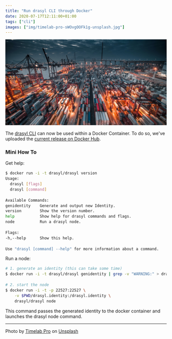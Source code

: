 ```yaml
---
title: "Run drasyl CLI through Docker"
date: 2020-07-17T12:11:00+01:00
tags: ["cli"]
images: ["img/timelab-pro-sWOvgOOFk1g-unsplash.jpg"]
---
```


![Lot of cargo freight containers in the Hong Kong sea port](/img/timelab-pro-sWOvgOOFk1g-unsplash.jpg)

The [drasyl CLI](https://docs.drasyl.org/cli/) can now be used within a Docker Container.
To do so, we've uploaded the [current release on Docker Hub](https://hub.docker.com/repository/docker/drasyl/drasyl).

<!--more-->

### Mini How To

Get help:

```bash
$ docker run -i -t drasyl/drasyl version
Usage:
  drasyl [flags]
  drasyl [command]

Available Commands:
genidentity    Generate and output new Identity.
version        Show the version number.
help           Show help for drasyl commands and flags.
node           Run a drasyl node.

Flags:
-h,--help      Show this help.

Use "drasyl [command] --help" for more information about a command.
```

Run a node:

```bash
# 1. generate an identity (this can take some time)
$ docker run -i -t drasyl/drasyl genidentity | grep -v "WARNING:" > drasyl.identity

# 2. start the node
$ docker run -i -t -p 22527:22527 \
    -v $PWD/drasyl.identity:/drasyl.identity \
    drasyl/drasyl node
````
This command passes the generated identity to the docker container and launches the drasyl node command.

---

Photo by [Timelab Pro](https://unsplash.com/@timelabpro) on [Unsplash](https://unsplash.com/)